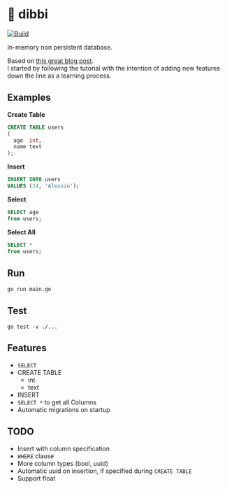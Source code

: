 # 🐳 dibbi

[![Build](https://github.com/PandaSekh/dibbi/actions/workflows/build_and_test.yml/badge.svg)](https://github.com/PandaSekh/dibbi/actions/workflows/build_and_test.yml)

In-memory non persistent database.

Based on [this great blog post](https://notes.eatonphil.com/database-basics.html).  
I started by following the tutorial with the intention of adding new features down the line as a learning process.

## Examples

**Create Table**

```sql
CREATE TABLE users
(
  age  int,
  name text
);
```

**Insert**

```sql
INSERT INTO users
VALUES (24, 'Alessio');
```

**Select**

```sql
SELECT age
from users;
```

**Select All**

```sql
SELECT *
from users;
```

## Run

`go run main.go`

## Test

`go test -v ./...`

## Features

- `SELECT`
- CREATE TABLE
  - int
  - text
- INSERT
- `SELECT *` to get all Columns
- Automatic migrations on startup

## TODO

- Insert with column specification
- `WHERE` clause
- More column types (bool, uuid)
- Automatic uuid on insertion, if specified during `CREATE TABLE`
- Support float